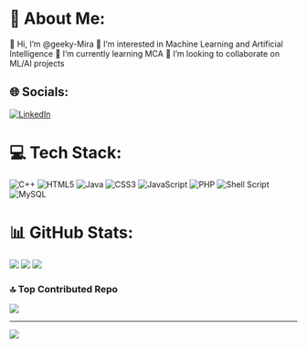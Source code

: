 # 💫 About Me:

👋 Hi, I’m @geeky-Mira
👀 I’m interested in Machine Learning and Artificial Intelligence
🌱 I’m currently learning MCA
💞️ I’m looking to collaborate on ML/AI projects


## 🌐 Socials:
[![LinkedIn](https://img.shields.io/badge/LinkedIn-%230077B5.svg?logo=linkedin&logoColor=white)](https://linkedin.com/in/miratun-n-a56466296) 

# 💻 Tech Stack:
![C++](https://img.shields.io/badge/c++-%2300599C.svg?style=plastic&logo=c%2B%2B&logoColor=white) ![HTML5](https://img.shields.io/badge/html5-%23E34F26.svg?style=plastic&logo=html5&logoColor=white) ![Java](https://img.shields.io/badge/java-%23ED8B00.svg?style=plastic&logo=openjdk&logoColor=white) ![CSS3](https://img.shields.io/badge/css3-%231572B6.svg?style=plastic&logo=css3&logoColor=white) ![JavaScript](https://img.shields.io/badge/javascript-%23323330.svg?style=plastic&logo=javascript&logoColor=%23F7DF1E) ![PHP](https://img.shields.io/badge/php-%23777BB4.svg?style=plastic&logo=php&logoColor=white) ![Shell Script](https://img.shields.io/badge/shell_script-%23121011.svg?style=plastic&logo=gnu-bash&logoColor=white) ![MySQL](https://img.shields.io/badge/mysql-4479A1.svg?style=plastic&logo=mysql&logoColor=white)
# 📊 GitHub Stats:
![](https://github-readme-stats.vercel.app/api?username=geeky-Mira&theme=dark&hide_border=false&include_all_commits=true&count_private=true)
![](https://github-readme-streak-stats.herokuapp.com/?user=geeky-Mira&theme=dark&hide_border=false)
![](https://github-readme-stats.vercel.app/api/top-langs/?username=geeky-Mira&theme=dark&hide_border=false&include_all_commits=true&count_private=true&layout=compact)

### 🔝 Top Contributed Repo
![](https://github-contributor-stats.vercel.app/api?username=geeky-Mira&limit=5&theme=dark&combine_all_yearly_contributions=true)

---
[![](https://visitcount.itsvg.in/api?id=geeky-Mira&icon=5&color=6)](https://visitcount.itsvg.in)

<!-- Proudly created with GPRM ( https://gprm.itsvg.in ) -->
